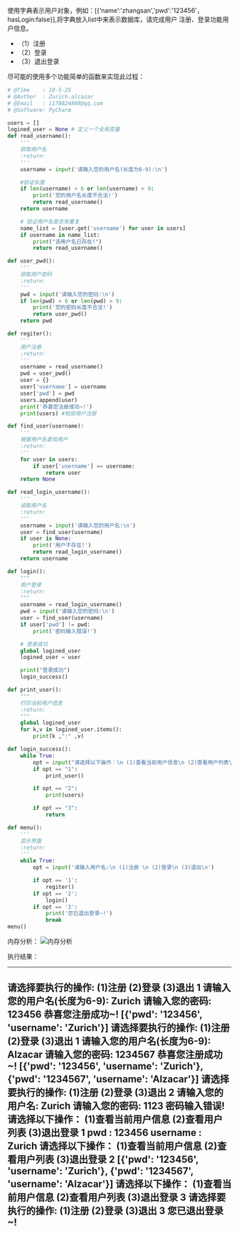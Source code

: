 使用字典表示用户对象，例如：[{‘name’:'zhangsan','pwd':'123456'，hasLogin:false}],将字典放入list中来表示数据库，请完成用户 注册、登录功能用户信息。

- （1）注册
- （2）登录
- （3）退出登录

尽可能的使用多个功能简单的函数来实现此过程：

```py
# @Time    : 19-5-25
# @Author  : Zurich.alcazar
# @Email   : 1178824808@qq.com
# @Software: PyCharm

users = [] 
logined_user = None # 定义一个全局变量
def read_username():
    '''
    获取用户名
    :return:
    '''
    username = input('请输入您的用户名(长度为6-9):\n')

    #验证长度
    if len(username) < 6 or len(username) > 9:
        print('您的用户名长度不合法!')
        return read_username()
    return username

    # 验证用户名是否有重复
    name_list = [user.get('username') for user in users]
    if username in name_list:
        print("该用户名已存在!")
        return read_username()

def user_pwd():
    '''
    获取用户密码
    :return:
    '''
    pwd = input('请输入您的密码:\n')
    if len(pwd) < 6 or len(pwd) > 9:
        print('您的密码长度不合法!')
        return user_pwd()
    return pwd

def regiter():
    '''
    用户注册
    :return:
    '''
    username = read_username()
    pwd = user_pwd()
    user = {}
    user['username'] = username
    user['pwd'] = pwd
    users.append(user)
    print('恭喜您注册成功~!')
    print(users) #检验用户注册

def find_user(username):
    '''
    根据用户名查找用户
    :return:
    '''
    for user in users:
        if user['username'] == username:
            return user
    return None

def read_login_username():
    '''
    读取用户名
    :return:
    '''
    username = input('请输入您的用户名:\n')
    user = find_user(username)
    if user is None:
        print('用户不存在!')
        return read_login_username()
    return username

def login():
    """
    用户登录
    :return:
    """
    username = read_login_username()
    pwd = input('请输入您的密码:\n')
    user = find_user(username)
    if user['pwd'] != pwd:
        print('密码输入错误!')

    # 登录成功
    global logined_user
    logined_user = user

    print("登录成功")
    login_success()

def print_user():
    """
    打印当前用户信息
    :return:
    """
    global logined_user
    for k,v in logined_user.items():
        print(k ,":" ,v)

def login_success():
    while True:
        opt = input("请选择以下操作：\n (1)查看当前用户信息\n (2)查看用户列表\n (3)退出登录\n")
        if opt == "1":
            print_user()

        if opt == "2":
            print(users)

        if opt == "3":
            return

def menu():
    '''
    显示界面
    :return:
    '''
    while True:
        opt = input('请输入用户名:\n (1)注册 \n (2)登录\n (3)退出\n')

        if opt == '1':
            regiter()
        if opt == '2':
            login()
        if opt == '3':
            print('您已退出登录~!')
            break
menu()
```
内存分析：
![内存分析](https://upload-images.jianshu.io/upload_images/17476267-7d963ffcd4acc685.png?imageMogr2/auto-orient/strip%7CimageView2/2/w/1240)

执行结果：

---------------------------
请选择要执行的操作:
 (1)注册 
 (2)登录
 (3)退出
1
请输入您的用户名(长度为6-9):
Zurich
请输入您的密码:
123456
恭喜您注册成功~!
[{'pwd': '123456', 'username': 'Zurich'}]
请选择要执行的操作:
 (1)注册 
 (2)登录
 (3)退出
1
请输入您的用户名(长度为6-9):
Alzacar
请输入您的密码:
1234567
恭喜您注册成功~!
[{'pwd': '123456', 'username': 'Zurich'}, {'pwd': '1234567', 'username': 'Alzacar'}]
请选择要执行的操作:
 (1)注册 
 (2)登录
 (3)退出
2
请输入您的用户名:
Zurich
请输入您的密码:
1123
密码输入错误!
请选择以下操作：
 (1)查看当前用户信息
 (2)查看用户列表
 (3)退出登录
1
pwd : 123456
username : Zurich
请选择以下操作：
 (1)查看当前用户信息
 (2)查看用户列表
 (3)退出登录
2
[{'pwd': '123456', 'username': 'Zurich'}, {'pwd': '1234567', 'username': 'Alzacar'}]
请选择以下操作：
 (1)查看当前用户信息
 (2)查看用户列表
 (3)退出登录
3
请选择要执行的操作:
 (1)注册 
 (2)登录
 (3)退出
3
您已退出登录~!
---

